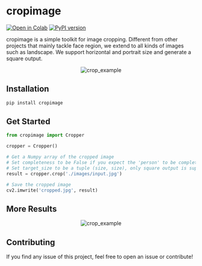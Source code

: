 # cropimage

[![Open in Colab](https://colab.research.google.com/assets/colab-badge.svg)](https://colab.research.google.com/github/philipkd/cropimage/blob/main/cropimage.ipynb)
[![PyPI version](https://badge.fury.io/py/cropimage.svg)](https://badge.fury.io/py/cropimage) 

cropimage is a simple toolkit for image cropping. Different from other projects that mainly tackle face region, we extend to all kinds of images such as landscape. We support horizontal and portrait size and generate a square output.

<p align="center"><img title="crop_example" src="https://github.com/haofanwang/cropimage/raw/main/assets/example.png"></p>

## Installation
~~~sh
pip install cropimage
~~~

## Get Started
~~~python
from cropimage import Cropper

cropper = Cropper()

# Get a Numpy array of the cropped image
# Set completeness to be False if you expect the 'person' to be complete rather than 'face'
# Set target_size to be a tuple (size, size), only square output is supported now,
result = cropper.crop('./images/input.jpg')

# Save the cropped image
cv2.imwrite('cropped.jpg', result)
~~~

## More Results
<p align="center"><img title="crop_example" src="https://github.com/haofanwang/cropimage/raw/main/assets/example1.png"></p>

## Contributing
If you find any issue of this project, feel free to open an issue or contribute!
